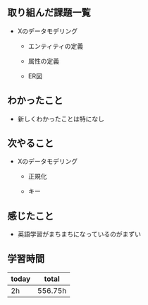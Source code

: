 

## 取り組んだ課題一覧

- Xのデータモデリング

   - エンティティの定義

   - 属性の定義

   - ER図

## わかったこと

- 新しくわかったことは特になし

## 次やること

- Xのデータモデリング

   - 正規化

   - キー

## 感じたこと

- 英語学習がまちまちになっているのがまずい

## 学習時間

| today | total | 
|---|---|
| 2h | 556\.75h | 



